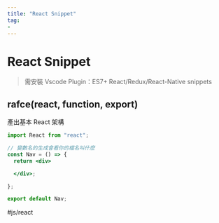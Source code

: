 ```yaml
---
title: "React Snippet"
tag: 
- 
---
```

# React Snippet
> 需安裝 Vscode Plugin：ES7+ React/Redux/React-Native snippets

## rafce(react, function, export)
產出基本 React 架構
```jsx
import React from "react";

// 變數名的生成會看你的檔名叫什麼
const Nav = () => {
  return <div>

  </div>;

};

export default Nav;
```

#js/react 